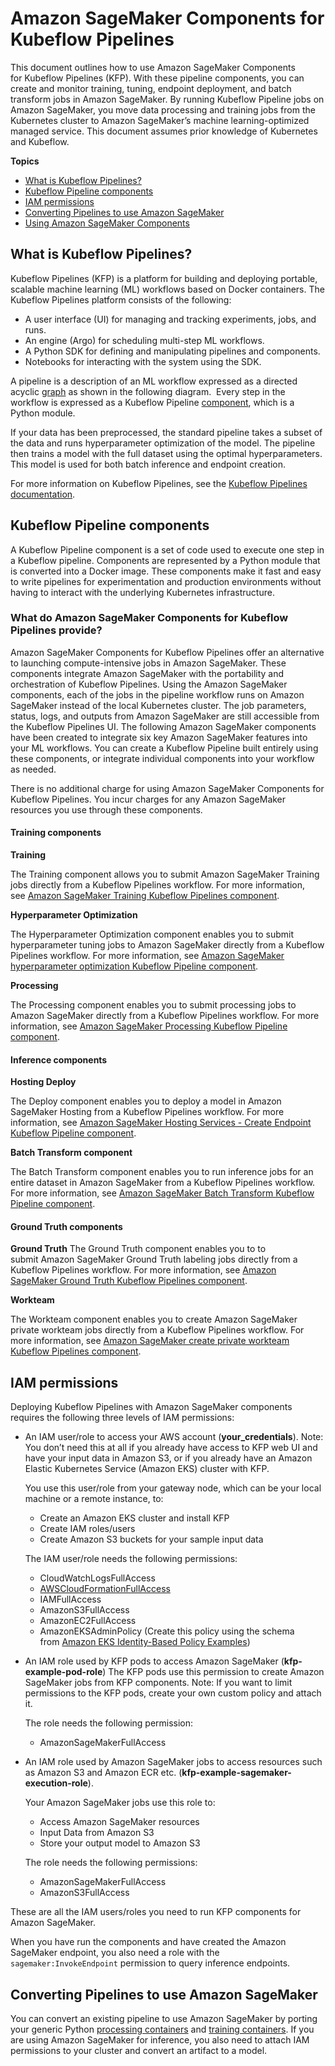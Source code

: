 # Amazon SageMaker Components for Kubeflow Pipelines<a name="amazon-sagemaker-components-for-kubeflow-pipelines"></a>

This document outlines how to use Amazon SageMaker Components for Kubeflow Pipelines \(KFP\)\. With these pipeline components, you can create and monitor training, tuning, endpoint deployment, and batch transform jobs in Amazon SageMaker\. By running Kubeflow Pipeline jobs on Amazon SageMaker, you move data processing and training jobs from the Kubernetes cluster to Amazon SageMaker’s machine learning\-optimized managed service\. This document assumes prior knowledge of Kubernetes and Kubeflow\. 

**Topics**
+ [What is Kubeflow Pipelines?](#what-is-kubeflow-pipelines)
+ [Kubeflow Pipeline components](#kubeflow-pipeline-components)
+ [IAM permissions](#iam-permissions)
+ [Converting Pipelines to use Amazon SageMaker](#converting-pipelines-to-use-amazon-sagemaker)
+ [Using Amazon SageMaker Components](usingamazon-sagemaker-components.md)

## What is Kubeflow Pipelines?<a name="what-is-kubeflow-pipelines"></a>

Kubeflow Pipelines \(KFP\) is a platform for building and deploying portable, scalable machine learning \(ML\) workflows based on Docker containers\. The Kubeflow Pipelines platform consists of the following: 
+  A user interface \(UI\) for managing and tracking experiments, jobs, and runs\. 
+  An engine \(Argo\) for scheduling multi\-step ML workflows\. 
+  A Python SDK for defining and manipulating pipelines and components\. 
+  Notebooks for interacting with the system using the SDK\. 

A pipeline is a description of an ML workflow expressed as a directed acyclic [graph](https://www.kubeflow.org/docs/pipelines/concepts/graph/) as shown in the following diagram\.  Every step in the workflow is expressed as a Kubeflow Pipeline [component](https://www.kubeflow.org/docs/pipelines/overview/concepts/component/), which is a Python module\. 

If your data has been preprocessed, the standard pipeline takes a subset of the data and runs hyperparameter optimization of the model\. The pipeline then trains a model with the full dataset using the optimal hyperparameters\. This model is used for both batch inference and endpoint creation\. 

For more information on Kubeflow Pipelines, see the [Kubeflow Pipelines documentation](https://www.kubeflow.org/docs/pipelines/)\. 

## Kubeflow Pipeline components<a name="kubeflow-pipeline-components"></a>

A Kubeflow Pipeline component is a set of code used to execute one step in a Kubeflow pipeline\. Components are represented by a Python module that is converted into a Docker image\. These components make it fast and easy to write pipelines for experimentation and production environments without having to interact with the underlying Kubernetes infrastructure\. 

### What do Amazon SageMaker Components for Kubeflow Pipelines provide?<a name="what-doamazon-sagemaker-components-for-kubeflow-pipelines-provide"></a>

Amazon SageMaker Components for Kubeflow Pipelines offer an alternative to launching compute\-intensive jobs in Amazon SageMaker\. These components integrate Amazon SageMaker with the portability and orchestration of Kubeflow Pipelines\. Using the Amazon SageMaker components, each of the jobs in the pipeline workflow runs on Amazon SageMaker instead of the local Kubernetes cluster\. The job parameters, status, logs, and outputs from Amazon SageMaker are still accessible from the Kubeflow Pipelines UI\. The following Amazon SageMaker components have been created to integrate six key Amazon SageMaker features into your ML workflows\. You can create a Kubeflow Pipeline built entirely using these components, or integrate individual components into your workflow as needed\. 

There is no additional charge for using Amazon SageMaker Components for Kubeflow Pipelines\. You incur charges for any Amazon SageMaker resources you use through these components\. 

#### Training components<a name="training-components"></a>

**Training** 

The Training component allows you to submit Amazon SageMaker Training jobs directly from a Kubeflow Pipelines workflow\. For more information, see [Amazon SageMaker Training Kubeflow Pipelines component](https://github.com/kubeflow/pipelines/tree/master/components/aws/sagemaker/train)\. 

 **Hyperparameter Optimization** 

The Hyperparameter Optimization component enables you to submit hyperparameter tuning jobs to Amazon SageMaker directly from a Kubeflow Pipelines workflow\. For more information, see [Amazon SageMaker hyperparameter optimization Kubeflow Pipeline component](https://github.com/kubeflow/pipelines/tree/master/components/aws/sagemaker/hyperparameter_tuning)\. 

 **Processing** 

The Processing component enables you to submit processing jobs to Amazon SageMaker directly from a Kubeflow Pipelines workflow\. For more information, see [Amazon SageMaker Processing Kubeflow Pipeline component](https://github.com/kubeflow/pipelines/tree/master/components/aws/sagemaker/process)\. 

#### Inference components<a name="inference-components"></a>

 **Hosting Deploy** 

The Deploy component enables you to deploy a model in Amazon SageMaker Hosting from a Kubeflow Pipelines workflow\. For more information, see [Amazon SageMaker Hosting Services \- Create Endpoint Kubeflow Pipeline component](https://github.com/kubeflow/pipelines/tree/master/components/aws/sagemaker/deploy)\. 

 **Batch Transform component** 

The Batch Transform component enables you to run inference jobs for an entire dataset in Amazon SageMaker from a Kubeflow Pipelines workflow\. For more information, see [Amazon SageMaker Batch Transform Kubeflow Pipeline component](https://github.com/kubeflow/pipelines/tree/master/components/aws/sagemaker/batch_transform)\. 

#### Ground Truth components<a name="ground-truth-components"></a>

 **Ground Truth** The Ground Truth component enables you to to submit Amazon SageMaker Ground Truth labeling jobs directly from a Kubeflow Pipelines workflow\. For more information, see [Amazon SageMaker Ground Truth Kubeflow Pipelines component](https://github.com/kubeflow/pipelines/tree/master/components/aws/sagemaker/ground_truth)\. 

 **Workteam** 

The Workteam component enables you to create Amazon SageMaker private workteam jobs directly from a Kubeflow Pipelines workflow\. For more information, see [Amazon SageMaker create private workteam Kubeflow Pipelines component](https://github.com/kubeflow/pipelines/tree/master/components/aws/sagemaker/workteam)\. 

## IAM permissions<a name="iam-permissions"></a>

Deploying Kubeflow Pipelines with Amazon SageMaker components requires the following three levels of IAM permissions: 
+ An IAM user/role to access your AWS account \(**your\_credentials**\)\. Note: You don’t need this at all if you already have access to KFP web UI and have your input data in Amazon S3, or if you already have an Amazon Elastic Kubernetes Service \(Amazon EKS\) cluster with KFP\. 

  You use this user/role from your gateway node, which can be your local machine or a remote instance, to: 
  + Create an Amazon EKS cluster and install KFP 
  + Create IAM roles/users 
  + Create Amazon S3 buckets for your sample input data 

  The IAM user/role needs the following permissions: 
  + CloudWatchLogsFullAccess 
  + [AWSCloudFormationFullAccess](https://console.aws.amazon.com/iam/home?region=us-east-1#/policies/arn%3Aaws%3Aiam%3A%3Aaws%3Apolicy%2FAWSCloudFormationFullAccess) 
  + IAMFullAccess 
  + AmazonS3FullAccess 
  + AmazonEC2FullAccess 
  + AmazonEKSAdminPolicy \(Create this policy using the schema from [Amazon EKS Identity\-Based Policy Examples](https://docs.aws.amazon.com/eks/latest/userguide/security_iam_id-based-policy-examples.html)\) 
+ An IAM role used by KFP pods to access Amazon SageMaker \(**kfp\-example\-pod\-role**\) The KFP pods use this permission to create Amazon SageMaker jobs from KFP components\. Note: If you want to limit permissions to the KFP pods, create your own custom policy and attach it\. 

  The role needs the following permission: 
  + AmazonSageMakerFullAccess 
+ An IAM role used by Amazon SageMaker jobs to access resources such as Amazon S3 and Amazon ECR etc\. \(**kfp\-example\-sagemaker\-execution\-role**\)\. 

  Your Amazon SageMaker jobs use this role to: 
  + Access Amazon SageMaker resources 
  + Input Data from Amazon S3 
  + Store your output model to Amazon S3 

  The role needs the following permissions: 
  + AmazonSageMakerFullAccess 
  + AmazonS3FullAccess 

 These are all the IAM users/roles you need to run KFP components for Amazon SageMaker\. 

When you have run the components and have created the Amazon SageMaker endpoint, you also need a role with the `sagemaker:InvokeEndpoint` permission to query inference endpoints\. 

## Converting Pipelines to use Amazon SageMaker<a name="converting-pipelines-to-use-amazon-sagemaker"></a>

You can convert an existing pipeline to use Amazon SageMaker by porting your generic Python [processing containers](https://docs.aws.amazon.com/sagemaker/latest/dg/amazon-sagemaker-containers.html) and [training containers](https://docs.aws.amazon.com/sagemaker/latest/dg/your-algorithms-training-algo.html)\. If you are using Amazon SageMaker for inference, you also need to attach IAM permissions to your cluster and convert an artifact to a model\. 